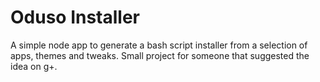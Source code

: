 # Oduso Installer

A simple node app to generate a bash script installer from a selection of apps, themes and tweaks. Small project for someone that suggested the idea on g+.